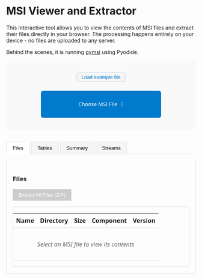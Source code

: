 # MSI Viewer and Extractor

This interactive tool allows you to view the contents of MSI files and extract their files directly in your browser. The processing happens entirely on your device - no files are uploaded to any server.

Behind the scenes, it is running [pymsi](https://github.com/nightlark/pymsi/) using Pyodide.

<div id="msi-viewer-app">
  <div class="file-selector">
    <div style="margin-bottom: 1rem;">
      <button id="load-example-file-button" type="button" class="example-file-btn">Load example file</button>
    </div>
    <div class="file-input-container">
      <input type="file" id="msi-file-input" accept=".msi" />
      <label for="msi-file-input" class="file-input-label">
        <span class="file-input-text">Choose MSI File</span>
        <span class="file-input-icon">📁</span>
      </label>
    </div>
    <div id="loading-indicator" style="display: none;">Loading...</div>
  </div>

  <div id="msi-content">
    <div id="current-file-display" style="display: none;"></div>
    <div class="tabs">
      <button class="tab-button active" data-tab="files">Files</button>
      <button class="tab-button" data-tab="tables">Tables</button>
      <button class="tab-button" data-tab="summary">Summary</button>
      <button class="tab-button" data-tab="streams">Streams</button>
    </div>
    <div class="tab-content">
      <div id="files-tab" class="tab-pane active">
        <h3>Files</h3>
        <button id="extract-button" disabled>Extract All Files (ZIP)</button>
        <div id="files-list-container">
          <table id="files-table">
            <thead>
              <tr>
                <th>Name</th>
                <th>Directory</th>
                <th>Size</th>
                <th>Component</th>
                <th>Version</th>
              </tr>
            </thead>
            <tbody id="files-list">
              <tr><td colspan="5" class="empty-message">Select an MSI file to view its contents</td></tr>
            </tbody>
          </table>
        </div>
      </div>
      <div id="tables-tab" class="tab-pane">
        <h3>Tables</h3>
        <select id="table-selector"><option>Select an MSI file first</option></select>
        <div id="table-viewer-container">
          <table id="table-viewer">
            <thead id="table-header"></thead>
            <tbody id="table-content">
              <tr><td class="empty-message">Select an MSI file to view table data</td></tr>
            </tbody>
          </table>
        </div>
      </div>
      <div id="summary-tab" class="tab-pane">
        <h3>Summary Information</h3>
        <div id="summary-content">
          <p class="empty-message">Select an MSI file to view summary information</p>
        </div>
      </div>
      <div id="streams-tab" class="tab-pane">
        <h3>Streams</h3>
        <div id="streams-content">
          <p class="empty-message">Select an MSI file to view streams</p>
        </div>
      </div>
    </div>
  </div>
</div>

<style>
  #msi-viewer-app {
    font-family: system-ui, -apple-system, BlinkMacSystemFont, 'Segoe UI', Roboto, Oxygen, Ubuntu, Cantarell, sans-serif;
    max-width: 100%;
    margin: 0 auto;
  }

  .file-selector {
    text-align: center;
    padding: 2rem;
    background: #f9f9f9;
    border-radius: 8px;
    margin-bottom: 2rem;
  }

  .file-input-container {
    position: relative;
    display: inline-flex;
    width: 100%;
    max-width: 320px;
  }

  .file-input-container.dragover .file-input-label {
    background: #005a9e;
    color: #e3f2fd;
    border: 2px solid #90caf9;
    box-shadow: 0 2px 16px 0 rgba(0, 122, 204, 0.22);
  }

  #msi-file-input {
    position: absolute;
    opacity: 0;
    width: 100%;
    height: 100%;
    left: 0;
    top: 0;
    z-index: 2;
    cursor: pointer;
  }

  .file-input-label {
    display: flex;
    align-items: center;
    justify-content: center;
    gap: 0.5rem;
    padding: 0.75rem 1.5rem;
    background: #007acc;
    color: white;
    border-radius: 6px;
    cursor: pointer;
    font-weight: 500;
    transition: background-color 0.2s, box-shadow 0.2s, border 0.2s, color 0.2s;
    border: 2px solid transparent;
    box-shadow: none;
    position: relative;
    z-index: 1;
    width: 100%;
    min-width: 200px;
    min-height: 44px;
    text-align: center;
    user-select: none;
  }

  .file-input-label:hover,
  .file-input-container:hover .file-input-label,
  .file-input-label:focus-within {
    background: #005a9e;
    color: #e3f2fd;
    border: 2px solid #90caf9;
    box-shadow: 0 2px 12px 0 rgba(0, 122, 204, 0.18);
    outline: none;
  }

  #loading-indicator {
    margin-top: 1rem;
    padding: 0.5rem;
    background: #e3f2fd;
    border: 1px solid #90caf9;
    border-radius: 4px;
    color: #1565c0;
    font-weight: 500;
  }

  #current-file-display {
    margin-bottom: 1rem;
    padding: 0.5rem 1rem;
    background: #f0f8ff;
    border: 1px solid #b0d4f1;
    border-radius: 4px;
    color: #2c5282;
    font-weight: 500;
    text-align: center;
  }

  .tabs {
    display: flex;
    margin-bottom: 1rem;
    border-bottom: 1px solid #ddd;
  }

  .tab-button {
    background: #f5f5f5;
    border: 1px solid #ddd;
    border-bottom: none;
    padding: 0.5rem 1rem;
    margin-right: 0.25rem;
    cursor: pointer;
  }

  .tab-button.active {
    background: white;
    border-bottom: 1px solid white;
    margin-bottom: -1px;
  }

  .tab-pane {
    display: none;
    padding: 1rem;
    border: 1px solid #ddd;
    border-top: none;
  }

  .tab-pane.active {
    display: block;
  }

  table {
    width: 100%;
    border-collapse: collapse;
  }

  th, td {
    text-align: left;
    padding: 0.5rem;
    border-bottom: 1px solid #ddd;
  }

  #extract-button {
    margin-bottom: 1rem;
    padding: 0.5rem 1rem;
    background: #4CAF50;
    color: white;
    border: none;
    cursor: pointer;
  }

  #extract-button:disabled {
    background: #cccccc;
    cursor: not-allowed;
  }

  .empty-message {
    text-align: center;
    color: #666;
    font-style: italic;
    padding: 2rem;
  }

  #files-list-container, #table-viewer-container {
    max-height: 500px;
    overflow-y: auto;
    border: 1px solid #ddd;
  }

  .example-file-btn {
    font-size: 0.95em;
    padding: 0.3em 0.9em;
    background: #f5f5f5;
    color: #007acc;
    border: 1px solid #b0d4f1;
    border-radius: 4px;
    cursor: pointer;
    margin-bottom: 0.5rem;
    transition: background 0.2s, color 0.2s, border 0.2s;
    vertical-align: middle;
  }
  .example-file-btn:hover,
  .example-file-btn:focus {
    background: #e3f2fd;
    color: #005a9e;
    border-color: #90caf9;
    outline: none;
  }
</style>
<script>
// filepath: pymsi/docs/msi_viewer.md (inline script)
document.addEventListener('DOMContentLoaded', function () {
  var fileInputContainer = document.querySelector('.file-input-container');
  var fileInput = document.getElementById('msi-file-input');
  if (!fileInputContainer || !fileInput) return;

  // Make the label and container clickable and droppable everywhere
  fileInputContainer.addEventListener('dragenter', function (e) {
    e.preventDefault();
    fileInputContainer.classList.add('dragover');
  });
  fileInputContainer.addEventListener('dragover', function (e) {
    e.preventDefault();
    fileInputContainer.classList.add('dragover');
  });
  fileInputContainer.addEventListener('dragleave', function (e) {
    if (e.relatedTarget && fileInputContainer.contains(e.relatedTarget)) return;
    fileInputContainer.classList.remove('dragover');
  });
  fileInputContainer.addEventListener('drop', function (e) {
    e.preventDefault();
    fileInputContainer.classList.remove('dragover');
    // If files are dropped, set them on the input and trigger change
    if (e.dataTransfer && e.dataTransfer.files && e.dataTransfer.files.length > 0) {
      fileInput.files = e.dataTransfer.files;
      // Trigger change event for compatibility
      var event = new Event('change', { bubbles: true });
      fileInput.dispatchEvent(event);
    }
  });
});
</script>

<!-- Include the Pyodide script -->
<script type="text/javascript" src="https://cdn.jsdelivr.net/pyodide/v0.23.4/full/pyodide.js"></script>

<!-- Include JSZip script -->
<script type="text/javascript" src="https://cdnjs.cloudflare.com/ajax/libs/jszip/3.10.1/jszip.min.js"></script>

<!-- Include the MSI viewer script with the correct path for ReadTheDocs -->
<script type="text/javascript" src="_static/msi_viewer.js"></script>
